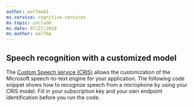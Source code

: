 ```yaml
---
author: wolfma61
ms.service: cognitive-services
ms.topic: include
ms.date: 07/27/2018
ms.author: wolfma
---
```


## Speech recognition with a customized model

The [Custom Speech service (CRIS)](https://www.cris.ai/) allows the customization of the Microsoft speech-to-text engine for your application.
The following code snippet shows how to recognize speech from a microphone by using your CRIS model. Fill in your subscription key and your own endpoint identification before you run the code.
